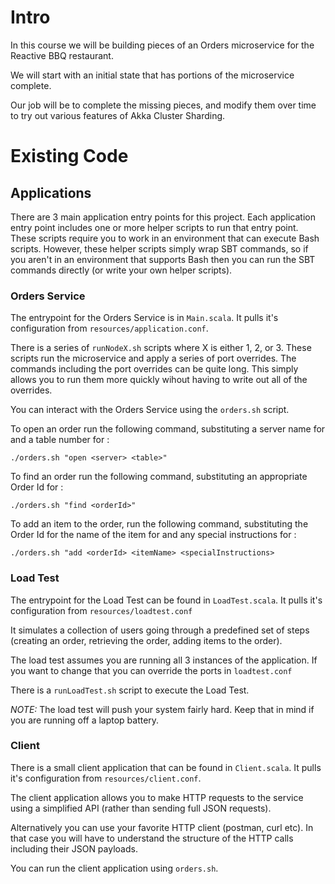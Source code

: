 # Intro

In this course we will be building pieces of an Orders microservice for the Reactive BBQ restaurant.

We will start with an initial state that has portions of the microservice complete.

Our job will be to complete the missing pieces, and modify them over time to try out various features of Akka Cluster Sharding.

# Existing Code

## Applications

There are 3 main application entry points for this project. Each application entry point includes one or more helper scripts to run that entry point. These scripts require you to work in an environment that can execute Bash scripts. However, these helper scripts simply wrap SBT commands, so if you aren't in an environment that supports Bash then you can run the SBT commands directly (or write your own helper scripts).

### Orders Service

The entrypoint for the Orders Service is in `Main.scala`. It pulls it's configuration from `resources/application.conf`.

There is a series of `runNodeX.sh` scripts where X is either 1, 2, or 3. These scripts run the microservice and apply a series of port overrides. The commands including the port overrides can be quite long. This simply allows you to run them more quickly wihout having to write out all of the overrides.

You can interact with the Orders Service using the `orders.sh` script.

To open an order run the following command, substituting a server name for <server> and a table number for <table>:

`./orders.sh "open <server> <table>"`

To find an order run the following command, substituting an appropriate Order Id for <orderId>:

`./orders.sh "find <orderId>"`

To add an item to the order, run the following command, substituting the Order Id for <orderId> the name of the item for <itemName> and any special instructions for <specialInstructions>:

`./orders.sh "add <orderId> <itemName> <specialInstructions>`

### Load Test

The entrypoint for the Load Test can be found in `LoadTest.scala`. It pulls it's configuration from `resources/loadtest.conf`

It simulates a collection of users going through a predefined set of steps (creating an order, retrieving the order, adding items to the order).

The load test assumes you are running all 3 instances of the application. If you want to change that you can override the ports in `loadtest.conf`

There is a `runLoadTest.sh` script to execute the Load Test. 

*NOTE:* The load test will push your system fairly hard. Keep that in mind if you are running off a laptop battery.

### Client

There is a small client application that can be found in `Client.scala`. It pulls it's configuration from `resources/client.conf`.

The client application allows you to make HTTP requests to the service using a simplified API (rather than sending full JSON requests). 

Alternatively you can use your favorite HTTP client (postman, curl etc). In that case you will have to understand the structure of the HTTP calls including their JSON payloads.

You can run the client application using `orders.sh`.
